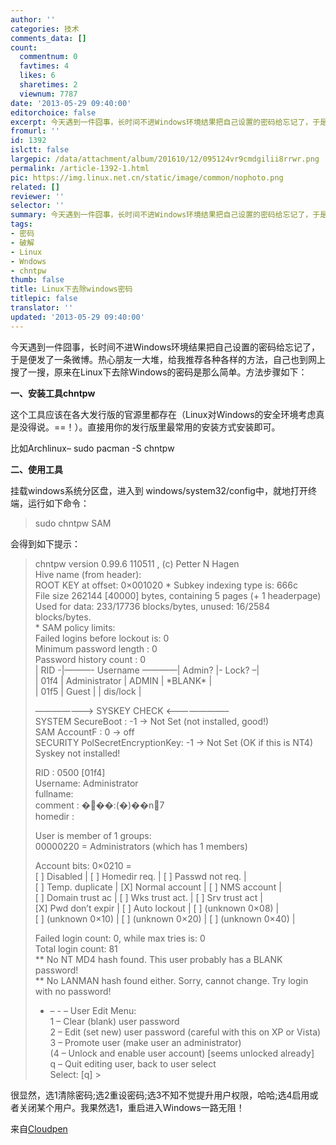 ```yaml
---
author: ''
categories: 技术
comments_data: []
count:
  commentnum: 0
  favtimes: 4
  likes: 6
  sharetimes: 2
  viewnum: 7787
date: '2013-05-29 09:40:00'
editorchoice: false
excerpt: 今天遇到一件囧事，长时间不进Windows环境结果把自己设置的密码给忘记了，于是便发了一条微博。热心朋友一大堆，给我推荐各种各样的方法，自己也到网上搜了一搜，原来在Linux下去除Windows的密码是那么简单。方法步  ...
fromurl: ''
id: 1392
islctt: false
largepic: /data/attachment/album/201610/12/095124vr9cmdgilii8rrwr.png
permalink: /article-1392-1.html
pic: https://img.linux.net.cn/static/image/common/nophoto.png
related: []
reviewer: ''
selector: ''
summary: 今天遇到一件囧事，长时间不进Windows环境结果把自己设置的密码给忘记了，于是便发了一条微博。热心朋友一大堆，给我推荐各种各样的方法，自己也到网上搜了一搜，原来在Linux下去除Windows的密码是那么简单。方法步  ...
tags:
- 密码
- 破解
- Linux
- Wndows
- chntpw
thumb: false
title: Linux下去除windows密码
titlepic: false
translator: ''
updated: '2013-05-29 09:40:00'
---
```


今天遇到一件囧事，长时间不进Windows环境结果把自己设置的密码给忘记了，于是便发了一条微博。热心朋友一大堆，给我推荐各种各样的方法，自己也到网上搜了一搜，原来在Linux下去除Windows的密码是那么简单。方法步骤如下：


**一、安装工具chntpw**


这个工具应该在各大发行版的官源里都存在（Linux对Windows的安全环境考虑真是没得说。==！）。直接用你的发行版里最常用的安装方式安装即可。


比如Archlinux– sudo pacman -S chntpw


**二、使用工具**


挂载windows系统分区盘，进入到 windows/system32/config中，就地打开终端，运行如下命令：



> 
> sudo chntpw SAM
> 
> 
> 


会得到如下提示：



> 
> chntpw version 0.99.6 110511 , (c) Petter N Hagen  
>  Hive name (from header):   
>  ROOT KEY at offset: 0×001020 \* Subkey indexing type is: 666c   
>  File size 262144 [40000] bytes, containing 5 pages (+ 1 headerpage)  
>  Used for data: 233/17736 blocks/bytes, unused: 16/2584 blocks/bytes.  
>  \* SAM policy limits:  
>  Failed logins before lockout is: 0  
>  Minimum password length : 0  
>  Password history count : 0  
>  | RID -|———- Username ————| Admin? |- Lock? –|  
>  | 01f4 | Administrator | ADMIN | \*BLANK\* |  
>  | 01f5 | Guest | | dis/lock |
> 
> 
> ———————> SYSKEY CHECK <———————–  
>  SYSTEM SecureBoot : -1 -> Not Set (not installed, good!)  
>  SAM AccountF : 0 -> off  
>  SECURITY PolSecretEncryptionKey: -1 -> Not Set (OK if this is NT4)  
>  Syskey not installed!
> 
> 
> RID : 0500 [01f4]  
>  Username: Administrator  
>  fullname:  
>  comment : ���:(�)��n7  
>  homedir :
> 
> 
> User is member of 1 groups:  
>  00000220 = Administrators (which has 1 members)
> 
> 
> Account bits: 0×0210 =  
>  [ ] Disabled | [ ] Homedir req. | [ ] Passwd not req. |  
>  [ ] Temp. duplicate | [X] Normal account | [ ] NMS account |  
>  [ ] Domain trust ac | [ ] Wks trust act. | [ ] Srv trust act |  
>  [X] Pwd don’t expir | [ ] Auto lockout | [ ] (unknown 0×08) |  
>  [ ] (unknown 0×10) | [ ] (unknown 0×20) | [ ] (unknown 0×40) |
> 
> 
> Failed login count: 0, while max tries is: 0  
>  Total login count: 81  
>  \*\* No NT MD4 hash found. This user probably has a BLANK password!  
>  \*\* No LANMAN hash found either. Sorry, cannot change. Try login with no password!
> 
> 
> - – - – User Edit Menu:  
>  1 – Clear (blank) user password  
>  2 – Edit (set new) user password (careful with this on XP or Vista)  
>  3 – Promote user (make user an administrator)  
>  (4 – Unlock and enable user account) [seems unlocked already]  
>  q – Quit editing user, back to user select  
>  Select: [q] >
> 
> 
> 


很显然，选1清除密码;选2重设密码;选3不知不觉提升用户权限，哈哈;选4启用或者关闭某个用户。我果然选1，重启进入Windows一路无阻！


来自[Cloudpen](http://zhuyalin.cn)